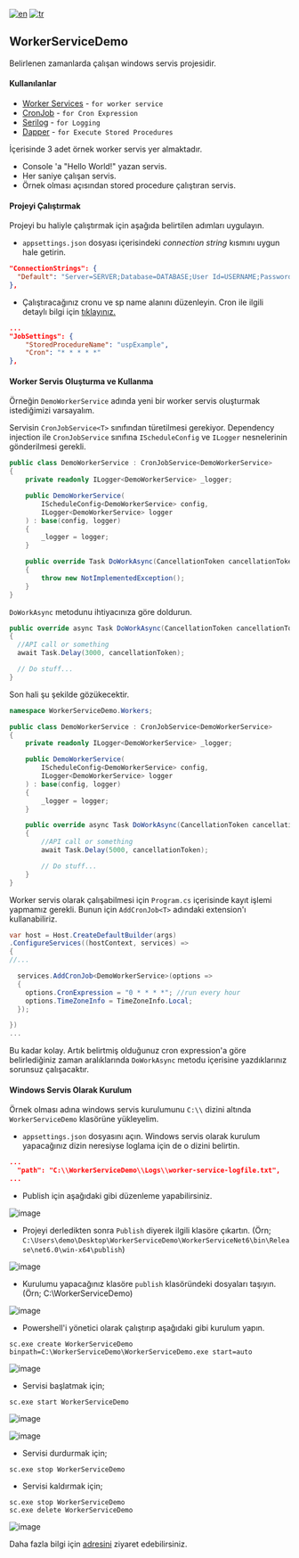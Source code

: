 [![en](https://img.shields.io/badge/lang-en-green.svg)](https://github.com/cihangll/WorkerServiceDemo/blob/master/README.md)
[![tr](https://img.shields.io/badge/lang-tr-red.svg)](https://github.com/cihangll/WorkerServiceDemo/blob/master/README.tr.md)

## WorkerServiceDemo

Belirlenen zamanlarda çalışan windows servis projesidir.

#### Kullanılanlar
- [Worker Services](https://docs.microsoft.com/en-us/dotnet/core/extensions/workers) - `for worker service`
- [CronJob](https://github.com/HangfireIO/Cronos) - `for Cron Expression`
- [Serilog](https://serilog.net/) - `for Logging`
- [Dapper](https://github.com/DapperLib/Dapper) - `for Execute Stored Procedures`

İçerisinde 3 adet örnek worker servis yer almaktadır.

- Console 'a "Hello World!" yazan servis.
- Her saniye çalışan servis.
- Örnek olması açısından stored procedure çalıştıran servis.

#### Projeyi Çalıştırmak

Projeyi bu haliyle çalıştırmak için aşağıda belirtilen adımları uygulayın.

- `appsettings.json` dosyası içerisindeki _connection string_ kısmını uygun hale getirin.
```json
"ConnectionStrings": {
  "Default": "Server=SERVER;Database=DATABASE;User Id=USERNAME;Password=PASSWORD;MultipleActiveResultSets=true"
},
```

- Çalıştıracağınız cronu ve sp name alanını düzenleyin. Cron ile ilgili detaylı bilgi için [tıklayınız.](https://crontab.guru)

```json
...
"JobSettings": {
    "StoredProcedureName": "uspExample",
    "Cron": "* * * * *"
},
```

#### Worker Servis Oluşturma ve Kullanma

Örneğin `DemoWorkerService` adında yeni bir worker servis oluşturmak istediğimizi varsayalım. 

Servisin `CronJobService<T>` sınıfından türetilmesi gerekiyor. Dependency injection ile `CronJobService` sınıfına `IScheduleConfig` ve `ILogger` nesnelerinin gönderilmesi gerekli.

```csharp
public class DemoWorkerService : CronJobService<DemoWorkerService>
{
	private readonly ILogger<DemoWorkerService> _logger;

	public DemoWorkerService(
		IScheduleConfig<DemoWorkerService> config,
		ILogger<DemoWorkerService> logger
	) : base(config, logger)
	{
		_logger = logger;
	}

	public override Task DoWorkAsync(CancellationToken cancellationToken)
	{
		throw new NotImplementedException();
	}
}
```

`DoWorkAsync` metodunu ihtiyacınıza göre doldurun.

```csharp
public override async Task DoWorkAsync(CancellationToken cancellationToken)
{
  //API call or something
  await Task.Delay(3000, cancellationToken);

  // Do stuff...
}
```

Son hali şu şekilde gözükecektir. 

```csharp
namespace WorkerServiceDemo.Workers;

public class DemoWorkerService : CronJobService<DemoWorkerService>
{
	private readonly ILogger<DemoWorkerService> _logger;

	public DemoWorkerService(
		IScheduleConfig<DemoWorkerService> config,
		ILogger<DemoWorkerService> logger
	) : base(config, logger)
	{
		_logger = logger;
	}

	public override async Task DoWorkAsync(CancellationToken cancellationToken)
	{
		//API call or something
		await Task.Delay(5000, cancellationToken);

		// Do stuff...
	}
}
```

Worker servis olarak çalışabilmesi için `Program.cs` içerisinde kayıt işlemi yapmamız gerekli. Bunun için `AddCronJob<T>` adındaki extension'ı kullanabiliriz.

```csharp
var host = Host.CreateDefaultBuilder(args)
.ConfigureServices((hostContext, services) =>
{
//...

  services.AddCronJob<DemoWorkerService>(options =>
  {
    options.CronExpression = "0 * * * *"; //run every hour
    options.TimeZoneInfo = TimeZoneInfo.Local;
  });

})
...
```

Bu kadar kolay. Artık belirtmiş olduğunuz cron expression'a göre belirlediğiniz zaman aralıklarında `DoWorkAsync` metodu içerisine yazdıklarınız sorunsuz çalışacaktır. 

#### Windows Servis Olarak Kurulum

Örnek olması adına windows servis kurulumunu `C:\\` dizini altında `WorkerServiceDemo` klasörüne yükleyelim.

- `appsettings.json` dosyasını açın. Windows servis olarak kurulum yapacağınız dizin neresiyse loglama için de o dizini belirtin.

```json
...
  "path": "C:\\WorkerServiceDemo\\Logs\\worker-service-logfile.txt",
...
```

- Publish için aşağıdaki gibi düzenleme yapabilirsiniz.

![image](https://user-images.githubusercontent.com/6229029/180613576-a285904b-1140-456e-8cce-d86a4627d532.png)

- Projeyi derledikten sonra `Publish` diyerek ilgili klasöre çıkartın. (Örn; `C:\Users\demo\Desktop\WorkerServiceDemo\WorkerServiceNet6\bin\Release\net6.0\win-x64\publish`)

![image](https://user-images.githubusercontent.com/6229029/180613602-99fe56a2-62e3-43cd-bf20-ffae01815305.png)

- Kurulumu yapacağınız klasöre `publish` klasöründeki dosyaları taşıyın. (Örn; C:\WorkerServiceDemo\)

![image](https://user-images.githubusercontent.com/6229029/180613661-cb6248b5-21c6-4410-b294-cdfbcfe6907c.png)

- Powershell'i yönetici olarak çalıştırıp aşağıdaki gibi kurulum yapın.

```pwsh
sc.exe create WorkerServiceDemo binpath=C:\WorkerServiceDemo\WorkerServiceDemo.exe start=auto
```

![image](https://user-images.githubusercontent.com/6229029/180613692-48aa3e1b-15ae-4e89-ba5d-828a8ce17de1.png)

- Servisi başlatmak için;

```pwsh
sc.exe start WorkerServiceDemo
```

![image](https://user-images.githubusercontent.com/6229029/180613718-6a1ba34a-d2ce-4f47-babc-6d87dad6d56d.png)

![image](https://user-images.githubusercontent.com/6229029/180613786-b461050c-b17c-43d3-9d50-5150981553ec.png)

- Servisi durdurmak için;

```pwsh
sc.exe stop WorkerServiceDemo
```

- Servisi kaldırmak için;

```pwsh
sc.exe stop WorkerServiceDemo
sc.exe delete WorkerServiceDemo
```

![image](https://user-images.githubusercontent.com/6229029/180613809-b3229471-9ae5-4a7f-9ccf-c80398a1f7f4.png)

Daha fazla bilgi için [adresini](https://docs.microsoft.com/en-us/dotnet/core/extensions/windows-service) ziyaret edebilirsiniz.
